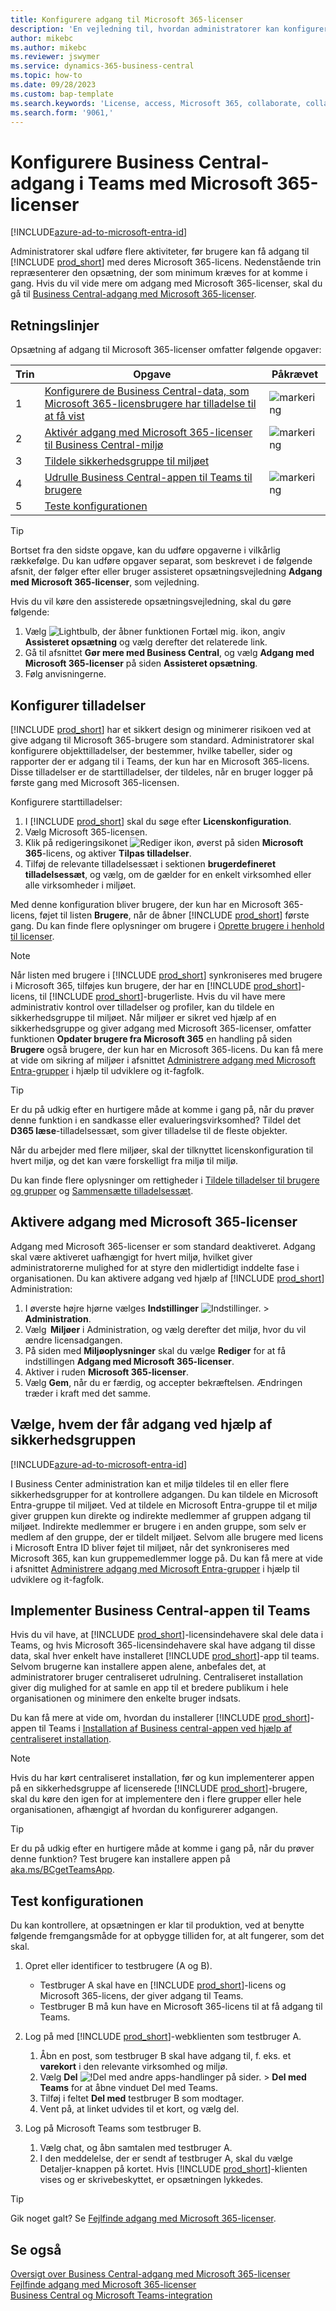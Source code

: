 ```yaml
---
title: Konfigurere adgang til Microsoft 365-licenser
description: 'En vejledning til, hvordan administratorer kan konfigurere adgang til Business Central med Microsoft 365-licenser.'
author: mikebc
ms.author: mikebc
ms.reviewer: jswymer
ms.service: dynamics-365-business-central
ms.topic: how-to
ms.date: 09/28/2023
ms.custom: bap-template
ms.search.keywords: 'License, access, Microsoft 365, collaborate, collaboration, Teams, Microsoft Teams'
ms.search.form: '9061,'
---
```

# Konfigurere Business Central-adgang i Teams med Microsoft 365-licenser

[!INCLUDE[azure-ad-to-microsoft-entra-id](~/../shared-content/shared/azure-ad-to-microsoft-entra-id.md)]

Administratorer skal udføre flere aktiviteter, før brugere kan få adgang til [!INCLUDE [prod_short](includes/prod_short.md)] med deres Microsoft 365-licens. Nedenstående trin repræsenterer den opsætning, der som minimum kræves for at komme i gang. Hvis du vil vide mere om adgang med Microsoft 365-licenser, skal du gå til [Business Central-adgang med Microsoft 365-licenser](admin-access-with-m365-license.md).

## Retningslinjer

Opsætning af adgang til Microsoft 365-licenser omfatter følgende opgaver:

|Trin|Opgave|Påkrævet|
|-|-|-|
|1|[Konfigurere de Business Central-data, som Microsoft 365-licensbrugere har tilladelse til at få vist](#configure-permissions)|![markering](media/check.png "check")|
|2|[Aktivér adgang med Microsoft 365-licenser til Business Central-miljø](#enable-access-with-microsoft-365-licenses)|![markering](media/check.png "check")|
|3|[Tildele sikkerhedsgruppe til miljøet](#choose-who-gets-access-by-using-security-group)|
|4|[Udrulle Business Central-appen til Teams til brugere](#deploy-the-business-central-app-for-teams)|![markering](media/check.png "check")|
|5|[Teste konfigurationen](#test-your-setup)||

> [!TIP]
> Bortset fra den sidste opgave, kan du udføre opgaverne i vilkårlig rækkefølge. Du kan udføre opgaver separat, som beskrevet i de følgende afsnit, der følger efter eller bruger assisteret opsætningsvejledning **Adgang med Microsoft 365-licenser**, som vejledning.
>
> Hvis du vil køre den assisterede opsætningsvejledning, skal du gøre følgende:
>
> 1. Vælg ![Lightbulb, der åbner funktionen Fortæl mig.](media/ui-search/search_small.png "Fortæl mig, hvad du vil foretage dig") ikon, angiv **Assisteret opsætning** og vælg derefter det relaterede link.
> 2. Gå til afsnittet **Gør mere med Business Central**, og vælg **Adgang med Microsoft 365-licenser** på siden **Assisteret opsætning**.
> 3. Følg anvisningerne.  

## Konfigurer tilladelser

[!INCLUDE [prod_short](includes/prod_short.md)] har et sikkert design og minimerer risikoen ved at give adgang til Microsoft 365-brugere som standard. Administratorer skal konfigurere objekttilladelser, der bestemmer, hvilke tabeller, sider og rapporter der er adgang til i Teams, der kun har en Microsoft 365-licens. Disse tilladelser er de starttilladelser, der tildeles, når en bruger logger på første gang med Microsoft 365-licensen. 

Konfigurere starttilladelser:

1. I [!INCLUDE [prod_short](includes/prod_short.md)] skal du søge efter **Licenskonfiguration**.
2. Vælg Microsoft 365-licensen.
3. Klik på redigeringsikonet ![Rediger ikon](media/edit-pencil.png), øverst på siden **Microsoft 365**-licens, og aktiver **Tilpas tilladelser**. 
4. Tilføj de relevante tilladelsessæt i sektionen **brugerdefineret tilladelsessæt**, og vælg, om de gælder for en enkelt virksomhed eller alle virksomheder i miljøet.

Med denne konfiguration bliver brugere, der kun har en Microsoft 365-licens, føjet til listen **Brugere**, når de åbner [!INCLUDE [prod_short](includes/prod_short.md)] første gang. Du kan finde flere oplysninger om brugere i [Oprette brugere i henhold til licenser](ui-how-users-permissions.md).

> [!NOTE]
> Når listen med brugere i [!INCLUDE [prod_short](includes/prod_short.md)] synkroniseres med brugere i Microsoft 365, tilføjes kun brugere, der har en [!INCLUDE [prod_short](includes/prod_short.md)]-licens, til [!INCLUDE [prod_short](includes/prod_short.md)]-brugerliste. Hvis du vil have mere administrativ kontrol over tilladelser og profiler, kan du tildele en sikkerhedsgruppe til miljøet. Når miljøer er sikret ved hjælp af en sikkerhedsgruppe og giver adgang med Microsoft 365-licenser, omfatter funktionen **Opdater brugere fra Microsoft 365** en handling på siden **Brugere** også brugere, der kun har en Microsoft 365-licens. Du kan få mere at vide om sikring af miljøer i afsnittet [Administrere adgang med Microsoft Entra-grupper](/dynamics365/business-central/dev-itpro/administration/tenant-admin-center-manage-access#manage-access-using-azure-active-directory-groups) i hjælp til udviklere og it-fagfolk.

> [!TIP]
> Er du på udkig efter en hurtigere måde at komme i gang på, når du prøver denne funktion i en sandkasse eller evalueringsvirksomhed? Tildel det **D365 læse**-tilladelsessæt, som giver tilladelse til de fleste objekter.  

Når du arbejder med flere miljøer, skal der tilknyttet licenskonfiguration til hvert miljø, og det kan være forskelligt fra miljø til miljø.

Du kan finde flere oplysninger om rettigheder i [Tildele tilladelser til brugere og grupper](ui-define-granular-permissions.md) og [Sammensætte tilladelsessæt](/dynamics365/business-central/dev-itpro/developer/devenv-permissionset-composing).

## Aktivere adgang med Microsoft 365-licenser

Adgang med Microsoft 365-licenser er som standard deaktiveret. Adgang skal være aktiveret uafhængigt for hvert miljø, hvilket giver administratorerne mulighed for at styre den midlertidigt inddelte fase i organisationen. Du kan aktivere adgang ved hjælp af [!INCLUDE [prod_short](includes/prod_short.md)] Administration: 

1. I øverste højre hjørne vælges **Indstillinger** ![Indstillinger.](media/ui-experience/settings_icon_small.png "Ikonet Indstillinger for rollecenter") > **Administration**.  
2. Vælg  **Miljøer** i Administration, og vælg derefter det miljø, hvor du vil ændre licensadgangen. 
3. På siden med **Miljøoplysninger** skal du vælge **Rediger** for at få indstillingen **Adgang med Microsoft 365-licenser**.
4. Aktiver i ruden **Microsoft 365-licenser**. 
5. Vælg **Gem**, når du er færdig, og accepter bekræftelsen. Ændringen træder i kraft med det samme.

## Vælge, hvem der får adgang ved hjælp af sikkerhedsgruppen

[!INCLUDE[azure-ad-to-microsoft-entra-id](~/../shared-content/shared/azure-ad-to-microsoft-entra-id.md)]

I Business Center administration kan et miljø tildeles til en eller flere sikkerhedsgrupper for at kontrollere adgangen. Du kan tildele en Microsoft Entra-gruppe til miljøet. Ved at tildele en Microsoft Entra-gruppe til et miljø giver gruppen kun direkte og indirekte medlemmer af gruppen adgang til miljøet. Indirekte medlemmer er brugere i en anden gruppe, som selv er medlem af den gruppe, der er tildelt miljøet. Selvom alle brugere med licens i Microsoft Entra ID bliver føjet til miljøet, når det synkroniseres med Microsoft 365, kan kun gruppemedlemmer logge på. Du kan få mere at vide i afsnittet [Administrere adgang med Microsoft Entra-grupper](/dynamics365/business-central/dev-itpro/administration/tenant-admin-center-manage-access#manage-access-using-azure-active-directory-groups) i hjælp til udviklere og it-fagfolk.

## Implementer Business Central-appen til Teams

Hvis du vil have, at [!INCLUDE [prod_short](includes/prod_short.md)]-licensindehavere skal dele data i Teams, og hvis Microsoft 365-licensindehavere skal have adgang til disse data, skal hver enkelt have installeret [!INCLUDE [prod_short](includes/prod_short.md)]-app til teams. Selvom brugerne kan installere appen alene, anbefales det, at administratorer bruger centraliseret udrulning. Centraliseret installation giver dig mulighed for at samle en app til et bredere publikum i hele organisationen og minimere den enkelte bruger indsats. 

Du kan få mere at vide om, hvordan du installerer [!INCLUDE [prod_short](includes/prod_short.md)]-appen til Teams i [Installation af Business central-appen ved hjælp af centraliseret installation](admin-teams-integration.md#installing-the-business-central-app-by-using-centralized-deployment).

> [!NOTE]
> Hvis du har kørt centraliseret installation, før og kun implementerer appen på en sikkerhedsgruppe af licenserede [!INCLUDE [prod_short](includes/prod_short.md)]-brugere, skal du køre den igen for at implementere den i flere grupper eller hele organisationen, afhængigt af hvordan du konfigurerer adgangen.

> [!TIP]
> Er du på udkig efter en hurtigere måde at komme i gang på, når du prøver denne funktion? Test brugere kan installere appen på [aka.ms/BCgetTeamsApp](https://aka.ms/BCgetTeamsApp).

## Test konfigurationen

Du kan kontrollere, at opsætningen er klar til produktion, ved at benytte følgende fremgangsmåde for at opbygge tilliden for, at alt fungerer, som det skal.

1. Opret eller identificer to testbrugere (A og B).

   - Testbruger A skal have en [!INCLUDE [prod_short](includes/prod_short.md)]-licens og Microsoft 365-licens, der giver adgang til Teams.
   - Testbruger B må kun have en Microsoft 365-licens til at få adgang til Teams.

2. Log på med [!INCLUDE [prod_short](includes/prod_short.md)]-webklienten som testbruger A.

   1. Åbn en post, som testbruger B skal have adgang til, f. eks. et **varekort** i den relevante virksomhed og miljø.
   2. Vælg **Del** ![!Del med andre apps-handlinger på sider.](media/share-icon.png) > **Del med Teams** for at åbne vinduet Del med Teams.
   3. Tilføj i feltet **Del med** testbruger B som modtager.
   4. Vent på, at linket udvides til et kort, og vælg del.

3. Log på Microsoft Teams som testbruger B.

   1. Vælg chat, og åbn samtalen med testbruger A.
   2. I den meddelelse, der er sendt af testbruger A, skal du vælge Detaljer-knappen på kortet. Hvis [!INCLUDE [prod_short](includes/prod_short.md)]-klienten vises og er skrivebeskyttet, er opsætningen lykkedes.

> [!TIP]
> Gik noget galt? Se [Fejlfinde adgang med Microsoft 365-licenser](admin-access-with-m365-license-troubleshooting.md).

## Se også

[Oversigt over Business Central-adgang med Microsoft 365-licenser](admin-access-with-m365-license.md#minimum-requirements)  
[Fejlfinde adgang med Microsoft 365-licenser](admin-access-with-m365-license-troubleshooting.md)  
[Business Central og Microsoft Teams-integration](across-teams-overview.md)  

